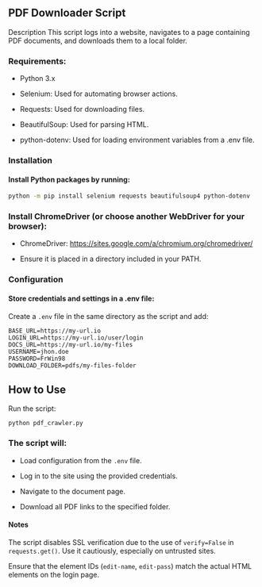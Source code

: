 
## PDF Downloader Script
Description
This script logs into a website, navigates to a page containing PDF documents, and downloads them to a local folder.

### Requirements:
- Python 3.x

- Selenium: Used for automating browser actions.

- Requests: Used for downloading files.

- BeautifulSoup: Used for parsing HTML.

- python-dotenv: Used for loading environment variables from a .env file.

### Installation

#### Install Python packages by running:

```bash
python -m pip install selenium requests beautifulsoup4 python-dotenv
```

### Install ChromeDriver (or choose another WebDriver for your browser):

- ChromeDriver: https://sites.google.com/a/chromium.org/chromedriver/


- Ensure it is placed in a directory included in your PATH.


### Configuration

#### Store credentials and settings in a .env file:

Create a `.env` file in the same directory as the script and add:

```
BASE_URL=https://my-url.io
LOGIN_URL=https://my-url.io/user/login
DOCS_URL=https://my-url.io/my-files
USERNAME=jhon.doe
PASSWORD=FrWin98
DOWNLOAD_FOLDER=pdfs/my-files-folder
```

## How to Use
Run the script:

```
python pdf_crawler.py
```

### The script will:
- Load configuration from the `.env` file.

- Log in to the site using the provided credentials.

- Navigate to the document page.

- Download all PDF links to the specified folder.

#### Notes
The script disables SSL verification due to the use of `verify=False` in `requests.get()`. Use it cautiously, especially on untrusted sites.

Ensure that the element IDs (`edit-name`, `edit-pass`) match the actual HTML elements on the login page.